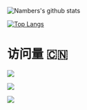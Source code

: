 ![Nambers's github stats](https://github-readme-stats.vercel.app/api?username=zcmgod&hide_title=true&hide_border=true&show_icons=trueline_height=21&text_color=000&icon_color=000&bg_color=0,ea6161,ffc64d,fffc4d,52fa5a&theme=graywhite)

[![Top Langs](https://github-readme-stats.vercel.app/api/top-langs/?username=zcmgod&hide_title=true&hide_border=true&layout=compact&langs_count=6&text_color=000&icon_color=fff&bg_color=0,52fa5a,4dfcff,c64dff&theme=graywhite)](https://github.com/anuraghazra/github-readme-stats)



  
# 访问量 :cn:
![](https://visitor-badge.glitch.me/badge?page_id=zcmgod)

![](http://profile-counter.glitch.me/zcmgod/count.svg)

![](http://moecount.glitch.me/get/@?theme=)
